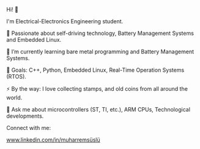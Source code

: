 Hi! 👋

I'm Electrical-Electronics Engineering student.

🔭 Passionate about self-driving technology, Battery Management Systems and Embedded Linux.

🌱 I’m currently learning bare metal programming and Battery Management Systems.

🥅 Goals: C++, Python, Embedded Linux, Real-Time Operation Systems (RTOS).

⚡ By the way: I love collecting stamps, and old coins from all around the world.

👋 Ask me about microcontrollers (ST, TI, etc.), ARM CPUs, Technological developments.

Connect with me:

www.linkedin.com/in/muharremsüslü

